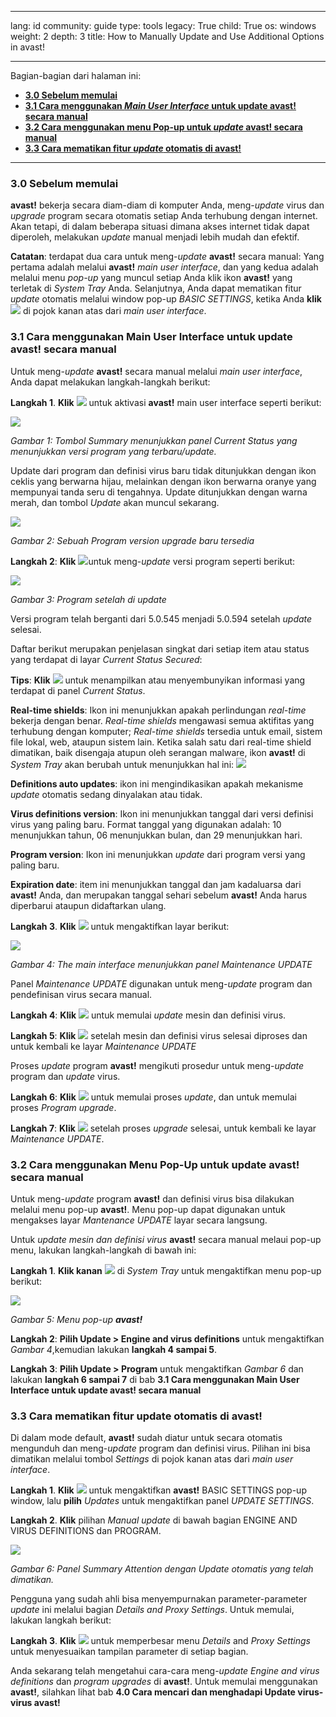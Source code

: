 

---

lang: id
community: guide
type: tools
legacy: True
child: True
os: windows
weight: 2
depth: 3
title: How to Manually Update and Use Additional Options in avast!

---

Bagian-bagian dari halaman ini:  

- [**3.0 Sebelum memulai**](#3.0)
- [**3.1 Cara menggunakan *Main User Interface* untuk update avast! secara manual**](#3.1)
- [**3.2 Cara menggunakan menu Pop-up untuk *update* avast! secara manual**](#3.2)
- [**3.3 Cara mematikan fitur *update* otomatis di avast!**](#3.3)

----

<a name="3.0"></a>
### 3.0 Sebelum memulai ###

**avast!** bekerja secara diam-diam di komputer Anda, meng-*update* virus dan *upgrade* program secara otomatis setiap Anda terhubung dengan internet. Akan tetapi, di dalam beberapa situasi dimana akses internet tidak dapat diperoleh, melakukan *update* manual menjadi lebih mudah dan efektif.

**Catatan**: terdapat dua cara untuk meng-*update* **avast!** secara manual: Yang pertama adalah melalui **avast!** *main user interface*, dan yang kedua adalah melalui menu *pop-up* yang muncul setiap Anda klik ikon **avast!** yang terletak di *System Tray* Anda. Selanjutnya, Anda dapat mematikan fitur *update* otomatis melalui window pop-up *BASIC SETTINGS*, ketika Anda **klik** ![](/sbox/screen/avast-en/90.png) di pojok kanan atas dari *main user interface*. 

<a name="3.1"></a>
### 3.1 Cara menggunakan Main User Interface untuk update avast! secara manual ###

Untuk meng-*update* **avast!**  secara manual melalui *main user interface*, Anda dapat melakukan langkah-langkah berikut:

**Langkah 1**. **Klik** ![](/sbox/screen/avast-en/40.png) untuk aktivasi **avast!** main user interface seperti berikut:

![](/sbox/screen/avast-en/41.png)

*Gambar 1: Tombol Summary menunjukkan panel Current Status yang menunjukkan versi program yang terbaru/update.*

Update dari program dan definisi virus baru tidak ditunjukkan dengan ikon ceklis yang berwarna hijau, melainkan dengan ikon berwarna oranye yang mempunyai tanda seru di tengahnya. Update ditunjukkan dengan warna merah, dan tombol *Update* akan muncul sekarang.

![](/sbox/screen/avast-en/42.png)

*Gambar 2: Sebuah Program version upgrade baru tersedia*

**Langkah 2**: **Klik** ![](/sbox/screen/avast-en/43.png)untuk meng-*update* versi program seperti berikut:

![](/sbox/screen/avast-en/44.png)

*Gambar 3: Program setelah di update*

Versi program telah berganti dari 5.0.545 menjadi 5.0.594 setelah *update* selesai.

Daftar berikut merupakan penjelasan singkat dari setiap item atau status yang terdapat di layar *Current Status Secured*:

**Tips**: **Klik** ![](/sbox/screen/avast-en/14.png) untuk menampilkan atau menyembunyikan informasi yang terdapat di panel *Current Status*.

**Real-time shields**: Ikon ini menunjukkan apakah perlindungan *real-time* bekerja dengan benar. *Real-time shields* mengawasi semua aktifitas yang terhubung dengan komputer; *Real-time shields* tersedia untuk email, sistem file lokal, web, ataupun sistem lain. Ketika salah satu dari real-time shield dimatikan, baik disengaja atupun oleh serangan malware, ikon **avast!** di *System Tray* akan berubah untuk menunjukkan hal ini:  ![](/sbox/screen/avast-en/40.png)

**Definitions auto updates**: ikon ini mengindikasikan apakah mekanisme *update* otomatis sedang dinyalakan atau tidak.

**Virus definitions version**: Ikon ini menunjukkan tanggal dari versi definisi virus yang paling baru. Format tanggal yang digunakan adalah: 10 menunjukkan tahun, 06 menunjukkan bulan, dan 29 menunjukkan hari.  

**Program version**: Ikon ini menunjukkan *update* dari program versi yang paling baru.

**Expiration date**: item ini menunjukkan tanggal dan jam kadaluarsa dari **avast!** Anda, dan merupakan tanggal sehari sebelum **avast!** Anda harus diperbarui ataupun didaftarkan ulang.

**Langkah 3**. **Klik** ![](/sbox/screen/avast-en/46.png) untuk mengaktifkan layar berikut:

![](/sbox/screen/avast-en/47.png)

*Gambar 4: The main interface menunjukkan panel Maintenance UPDATE*

Panel *Maintenance UPDATE* digunakan untuk meng-*update* program dan pendefinisan virus secara manual.

**Langkah 4**: **Klik** ![](/sbox/screen/avast-en/48.png) untuk memulai *update* mesin dan definisi virus.

**Langkah 5**: **Klik** ![](/sbox/screen/avast-en/51.png) setelah mesin dan definisi virus selesai diproses dan untuk kembali ke layar *Maintenance UPDATE*

Proses *update* program **avast!** mengikuti prosedur untuk meng-*update* program dan *update* virus.

**Langkah 6**: **Klik** ![](/sbox/screen/avast-en/52.png) untuk memulai proses *update*, dan untuk memulai proses *Program upgrade*.
 
**Langkah 7**: **Klik** ![](/sbox/screen/avast-en/51.png) setelah proses *upgrade* selesai, untuk kembali ke layar *Maintenance UPDATE*.  

<a name="3.2"></a>
### 3.2 Cara menggunakan Menu Pop-Up untuk update avast! secara manual ###

Untuk meng-*update* program **avast!** dan definisi virus bisa dilakukan melalui menu pop-up **avast!**. Menu pop-up dapat digunakan untuk mengakses layar *Mantenance UPDATE* layar secara langsung. 

Untuk *update mesin dan definisi virus* **avast!** secara manual melaui pop-up menu, lakukan langkah-langkah di bawah ini: 

**Langkah 1**. **Klik kanan** ![](/sbox/screen/avast-en/40.png) di *System Tray* untuk mengaktifkan menu pop-up berikut:

![](/sbox/screen/avast-en/55.png)

*Gambar 5: Menu pop-up **avast!***

**Langkah 2**: **Pilih Update > Engine and virus definitions** untuk mengaktifkan *Gambar 4*,kemudian lakukan **langkah 4 sampai 5**. 

**Langkah 3**: **Pilih Update > Program** untuk mengaktifkan *Gambar 6* dan lakukan **langkah 6 sampai 7** di bab **3.1 Cara menggunakan Main User Interface untuk update avast! secara manual** 

<a name="3.3"></a>
### 3.3  Cara mematikan fitur update otomatis di avast! ###

Di dalam mode default, **avast!** sudah diatur untuk secara otomatis mengunduh dan meng-*update* program dan definisi virus. Pilihan ini bisa dimatikan melalui tombol *Settings* di pojok kanan atas dari *main user interface*.

**Langkah 1**. **Klik** ![](/sbox/screen/avast-en/90.png) untuk mengaktifkan **avast!** BASIC SETTINGS pop-up window, lalu **pilih** *Updates* untuk mengaktifkan panel *UPDATE SETTINGS*. 

**Langkah 2**. **Klik** pilihan *Manual update* di bawah bagian ENGINE AND VIRUS DEFINITIONS dan PROGRAM. 

![](/sbox/screen/avast-en/91.png)

*Gambar 6: Panel Summary Attention dengan Update otomatis yang telah dimatikan.* 

Pengguna yang sudah ahli bisa menyempurnakan parameter-parameter *update* ini melalui bagian *Details and Proxy Settings*. Untuk memulai, lakukan langkah berikut:

**Langkah 3**. **Klik** ![](/sbox/screen/avast-en/92.png) untuk memperbesar menu *Details* and *Proxy Settings* untuk menyesuaikan tampilan parameter di setiap bagian.

Anda sekarang telah mengetahui cara-cara meng-*update* *Engine and virus definitions* dan *program upgrades* di  **avast!**. Untuk memulai menggunakan **avast!**, silahkan lihat bab **4.0 Cara mencari dan menghadapi Update virus-virus avast!** 

